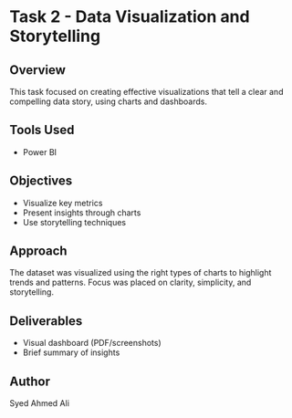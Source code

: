 # Task 2 - Data Visualization and Storytelling

## Overview

This task focused on creating effective visualizations that tell a clear and compelling data story, using charts and dashboards.

## Tools Used

- Power BI

## Objectives

- Visualize key metrics
- Present insights through charts
- Use storytelling techniques

## Approach

The dataset was visualized using the right types of charts to highlight trends and patterns. Focus was placed on clarity, simplicity, and storytelling.

## Deliverables

- Visual dashboard (PDF/screenshots)
- Brief summary of insights

## Author

Syed Ahmed Ali
